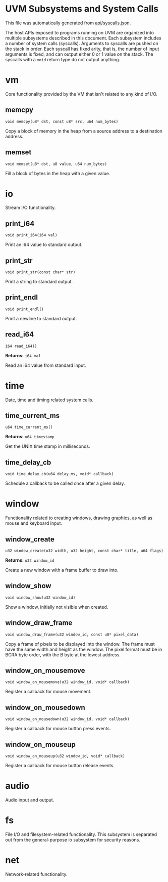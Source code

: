 # UVM Subsystems and System Calls

This file was automatically generated from [api/syscalls.json](/api/syscalls.json).

The host APIs exposed to programs running on UVM are organized into
multiple subsystems described in this document.
Each subsystem includes a number of system calls (syscalls).
Arguments to syscalls are pushed on the stack in order.
Each syscall has fixed arity, that is, the number of input arguments is fixed,
and can output either 0 or 1 value on the stack.
The syscalls with a `void` return type do not output anything.

# vm

Core functionality provided by the VM that isn't related to any kind of I/O.

## memcpy

```
void memcpy(u8* dst, const u8* src, u64 num_bytes)
```

Copy a block of memory in the heap from a source address to a destination address.

## memset

```
void memset(u8* dst, u8 value, u64 num_bytes)
```

Fill a block of bytes in the heap with a given value.

# io

Stream I/O functionality.

## print_i64

```
void print_i64(i64 val)
```

Print an i64 value to standard output.

## print_str

```
void print_str(const char* str)
```

Print a string to standard output.

## print_endl

```
void print_endl()
```

Print a newline to standard output.

## read_i64

```
i64 read_i64()
```

**Returns:** `i64 val`

Read an i64 value from standard input.

# time

Date, time and timing related system calls.

## time_current_ms

```
u64 time_current_ms()
```

**Returns:** `u64 timestamp`

Get the UNIX time stamp in milliseconds.

## time_delay_cb

```
void time_delay_cb(u64 delay_ms, void* callback)
```

Schedule a callback to be called once after a given delay.

# window

Functionality related to creating windows, drawing graphics, as well as mouse and keyboard input.

## window_create

```
u32 window_create(u32 width, u32 height, const char* title, u64 flags)
```

**Returns:** `u32 window_id`

Create a new window with a frame buffer to draw into.

## window_show

```
void window_show(u32 window_id)
```

Show a window, initially not visible when created.

## window_draw_frame

```
void window_draw_frame(u32 window_id, const u8* pixel_data)
```

Copy a frame of pixels to be displayed into the window. The frame must have the same width and height as the window. The pixel format must be in BGRA byte order, with the B byte at the lowest address.

## window_on_mousemove

```
void window_on_mousemove(u32 window_id, void* callback)
```

Register a callback for mouse movement.

## window_on_mousedown

```
void window_on_mousedown(u32 window_id, void* callback)
```

Register a callback for mouse button press events.

## window_on_mouseup

```
void window_on_mouseup(u32 window_id, void* callback)
```

Register a callback for mouse button release events.

# audio

Audio input and output.

# fs

File I/O and filesystem-related functionality. This subsystem is separated out from the general-purpose io subsystem for security reasons.

# net

Network-related functionality.

